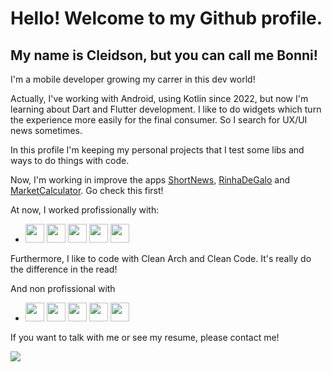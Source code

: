 # Hello! Welcome to my Github profile.
## My name is Cleidson, but you can call me Bonni!

I'm a mobile developer growing my carrer in this dev world!

Actually, I've working with Android, using Kotlin since 2022, but now I'm learning about Dart and Flutter development.
I like to do widgets which turn the experience more easily for the final consumer. So I search for UX/UI news sometimes.

In this profile I'm keeping my personal projects that I test some libs and ways to do things with code.

Now, I'm working in improve the apps [ShortNews](https://github.com/Bonnivaldo/ShortNews), [RinhaDeGalo]() and [MarketCalculator](). Go check this first! 

At now, I worked profissionally with: 
- <img src="https://cdn.jsdelivr.net/gh/devicons/devicon/icons/kotlin/kotlin-original.svg"  width="30" height="30"/>  <img src="https://cdn.jsdelivr.net/gh/devicons/devicon/icons/androidstudio/androidstudio-original.svg" width="30" height="30" /> <img src="https://cdn.jsdelivr.net/gh/devicons/devicon/icons/git/git-original.svg"  width="30" height="30"/> <img src="https://cdn.jsdelivr.net/gh/devicons/devicon/icons/figma/figma-original.svg" width="30" height="30"/> <img src="https://cdn.jsdelivr.net/gh/devicons/devicon/icons/confluence/confluence-original.svg" width="30" height="30"/>

Furthermore, I like to code with Clean Arch and Clean Code. It's really do the difference in the read!          
     
And non profissional with
- <img src="https://cdn.jsdelivr.net/gh/devicons/devicon/icons/dart/dart-original.svg"  width="30" height="30"/>  <img src="https://cdn.jsdelivr.net/gh/devicons/devicon/icons/flutter/flutter-original.svg"  width="30" height="30"/>  <img src="https://cdn.jsdelivr.net/gh/devicons/devicon/icons/python/python-original.svg"  width="30" height="30"/>  <img src="https://cdn.jsdelivr.net/gh/devicons/devicon/icons/vscode/vscode-original.svg"  width="30" height="30"/>  <img src="https://cdn.jsdelivr.net/gh/devicons/devicon/icons/gimp/gimp-original.svg" width="30" height="30" />
   

If you want to talk with me or see my resume, please contact me!

<a href="https://www.linkedin.com/in/cleidsonbononi" target="_blank"><img loading="lazy" src="https://img.shields.io/badge/-LinkedIn-%230077B5?style=for-the-badge&logo=linkedin&logoColor=white" target="_blank"></a>
